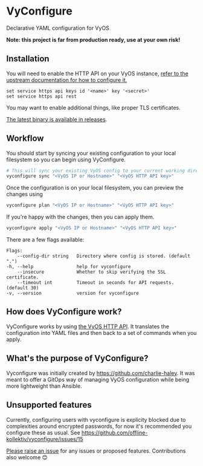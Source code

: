 # VyConfigure

Declarative YAML configuration for VyOS

__Note: this project is far from production ready, use at your own risk!__

## Installation

You will need to enable the HTTP API on your VyOS instance, [refer to the upstream documentation for how to configure it.](https://docs.vyos.io/en/latest/configuration/service/https.html)

```vbash
set service https api keys id '<name>' key '<secret>'
set service https api rest
```

You may want to enable additional things, like proper TLS certificates.

[The latest binary is available in releases](https://github.com/offline-kollektiv/vyconfigure/releases).

## Workflow
You should start by syncing your existing configuration to your local filesystem so you can begin using VyConfigure.
```bash
# This will sync your existing VyOS config to your current working directory
vyconfigure sync "<VyOS IP or Hostname>" "<VyOS HTTP API key>"
```

Once the configuration is on your local filesystem, you can preview the changes using
```bash
vyconfigure plan "<VyOS IP or Hostname>" "<VyOS HTTP API key>"
```

If you're happy with the changes, then you can apply them.
```bash
vyconfigure apply "<VyOS IP or Hostname>" "<VyOS HTTP API key>"
```

There are a few flags available:
```
Flags:
    --config-dir string   Directory where config is stored. (default ".")
-h, --help                help for vyconfigure
    --insecure            Whether to skip verifying the SSL certificate.
    --timeout int         Timeout in seconds for API requests. (default 30)
-v, --version             version for vyconfigure
```

## How does VyConfigure work?
VyConfigure works by using [the VyOS HTTP API](https://docs.vyos.io/en/latest/configuration/service/https.html). It translates the configuration into YAML files and then back to a set of commands when you apply.

## What's the purpose of VyConfigure?
Vyconfigure was initially created by https://github.com/charlie-haley. It was meant to offer a GitOps way of managing VyOS configuration while being more lightweight than Ansible.

## Unsupported features
Currently, configuring users with vyconfigure is explicity blocked due to complexities around encrypted passwords, for now it's recommended you configure these as usual. See https://github.com/offline-kollektiv/vyconfigure/issues/15

[Please raise an issue](https://github.com/offline-kollektiv/vyconfigure/issues) for any issues or proposed features. Contributions also welcome 😊
